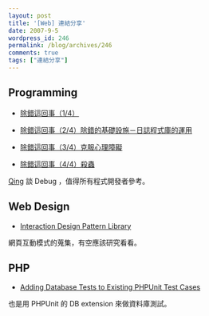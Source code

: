 ```yaml
---
layout: post
title: '[Web] 連結分享'
date: 2007-9-5
wordpress_id: 246
permalink: /blog/archives/246
comments: true
tags: ["連結分享"]
---
```


<!--more-->
## Programming

* [除錯這回事](http://www.javaworld.com.tw/roller/page/qing?entry=&#38500;&#37679;&#36889;&#22238;&#20107;_1_4)[（](http://www.javaworld.com.tw/roller/page/qing?entry=%E9%99%A4%E9%8C%AF%E9%80%99%E5%9B%9E%E4%BA%8B_2_4_%E9%99%A4%E9%8C%AF%E7%9A%84%E5%9F%BA%E7%A4%8E%E8%A8%AD%E6%96%BD_%E6%97%A5%E8%AA%8C%E7%A8%8B%E5%BC%8F%E5%BA%AB%E7%9A%84%E9%81%8B%E7%94%A8)[1/4](http://www.javaworld.com.tw/roller/page/qing?entry=&#38500;&#37679;&#36889;&#22238;&#20107;_1_4)[）](http://www.javaworld.com.tw/roller/page/qing?entry=%E9%99%A4%E9%8C%AF%E9%80%99%E5%9B%9E%E4%BA%8B_2_4_%E9%99%A4%E9%8C%AF%E7%9A%84%E5%9F%BA%E7%A4%8E%E8%A8%AD%E6%96%BD_%E6%97%A5%E8%AA%8C%E7%A8%8B%E5%BC%8F%E5%BA%AB%E7%9A%84%E9%81%8B%E7%94%A8)

* [除錯這回事（2/4）除錯的基礎設施－日誌程式庫的運用](http://www.javaworld.com.tw/roller/page/qing?entry=%E9%99%A4%E9%8C%AF%E9%80%99%E5%9B%9E%E4%BA%8B_2_4_%E9%99%A4%E9%8C%AF%E7%9A%84%E5%9F%BA%E7%A4%8E%E8%A8%AD%E6%96%BD_%E6%97%A5%E8%AA%8C%E7%A8%8B%E5%BC%8F%E5%BA%AB%E7%9A%84%E9%81%8B%E7%94%A8)

* [除錯這回事（3/4）克服心理障礙](http://www.javaworld.com.tw/roller/page/qing?entry=%E9%99%A4%E9%8C%AF%E9%80%99%E5%9B%9E%E4%BA%8B_3_4_%E5%85%8B%E6%9C%8D%E5%BF%83%E7%90%86%E9%9A%9C%E7%A4%99)

* [除錯這回事（4/4）殺蟲](http://www.javaworld.com.tw/roller/page/qing?entry=%E9%99%A4%E9%8C%AF%E9%80%99%E5%9B%9E%E4%BA%8B_4_4_%E6%AE%BA%E8%9F%B2)

[Qing](http://www.javaworld.com.tw/roller/page/qing) 談 Debug ，值得所有程式開發者參考。



## Web Design 

* [Interaction Design Pattern Library](http://www.welie.com/patterns/)

網頁互動模式的蒐集，有空應該研究看看。



## PHP

* [Adding Database Tests to Existing PHPUnit Test Cases](http://www.ds-o.com/archives/64-Adding-Database-Tests-to-Existing-PHPUnit-Test-Cases.html)

也是用 PHPUnit 的 DB extension 來做資料庫測試。


